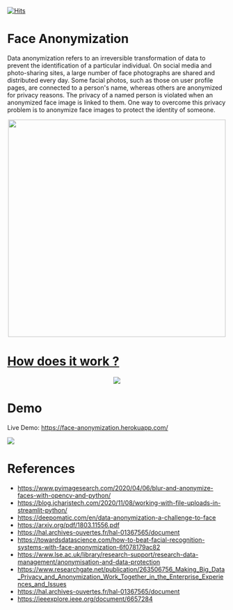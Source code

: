 [![Hits](https://hits.seeyoufarm.com/api/count/incr/badge.svg?url=https%3A%2F%2Fgithub.com%2Fgabbygab1233%2FImage-Anonymization&count_bg=%237A001A&title_bg=%230A0596&icon=canonical.svg&icon_color=%23E7E7E7&title=Face+Anonymization&edge_flat=false)](https://hits.seeyoufarm.com)

# Face Anonymization

Data anonymization refers to an irreversible transformation of data to prevent the identification of a particular individual. On social media and photo-sharing sites, a large number of face photographs are shared and distributed every day. Some facial photos, such as those on user profile pages, are connected to a person's name, whereas others are anonymized for privacy reasons. The privacy of a named person is violated when an anonymized face image is linked to them. One way to overcome this privacy problem is to anonymize face images to protect the identity of someone.


<p align="center">
<img src="https://www.nhbr.com/content/uploads/2021/03/facial-recognition-tech.jpg" height=500 />
</p>


# [How does it work ?]()

<p align="center">
<img src="https://i.imgur.com/Zv1KArx.jpg"/>
</p>



 
# Demo
Live Demo: https://face-anonymization.herokuapp.com/

![](https://i.imgur.com/0UfJ0SP.png)

# References
* https://www.pyimagesearch.com/2020/04/06/blur-and-anonymize-faces-with-opencv-and-python/
* https://blog.jcharistech.com/2020/11/08/working-with-file-uploads-in-streamlit-python/
* https://deepomatic.com/en/data-anonymization-a-challenge-to-face
* https://arxiv.org/pdf/1803.11556.pdf
* https://hal.archives-ouvertes.fr/hal-01367565/document
* https://towardsdatascience.com/how-to-beat-facial-recognition-systems-with-face-anonymization-6f078179ac82
* https://www.lse.ac.uk/library/research-support/research-data-management/anonymisation-and-data-protection
* https://www.researchgate.net/publication/263506756_Making_Big_Data_Privacy_and_Anonymization_Work_Together_in_the_Enterprise_Experiences_and_Issues
* https://hal.archives-ouvertes.fr/hal-01367565/document
* https://ieeexplore.ieee.org/document/6657284
